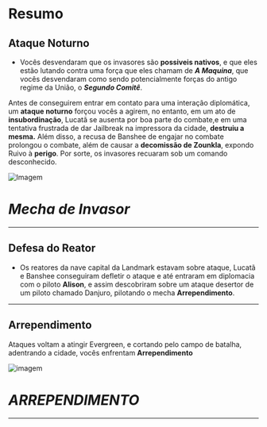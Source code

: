 # Resumo
## Ataque Noturno

- Vocês desvendaram que os invasores são **possiveis nativos**, e que eles estão lutando contra uma força que eles chamam de ***A Maquina***, que vocês desvendaram como sendo potencialmente forças do antigo regime da União, o ***Segundo Comitê***.

Antes  de conseguirem entrar em contato para uma interação diplomática, um **ataque noturno** forçou vocês a agirem, no entanto, em um ato de **insubordinação**, Lucatã se ausenta por boa parte do combate,e em uma tentativa frustrada de dar Jailbreak na impressora da cidade, **destruiu a mesma.** Além disso, a recusa de Banshee de engajar no combate prolongou o combate, além de causar a **decomissão de Zounkla**, expondo Ruivo à **perigo**. Por sorte, os invasores recuaram sob um comando desconhecido. 

![Imagem](/events/Images/Ranger.jpg)

# *Mecha de Invasor*
---

## Defesa do Reator 

- Os reatores da nave capital da Landmark estavam sobre ataque, Lucatã e Banshee conseguiram defletir o ataque e até entraram em diplomacia com o piloto **Alison**, e assim descobriram sobre um ataque desertor de um piloto chamado Danjuro, pilotando o mecha **Arrependimento**.

---

## Arrependimento 

Ataques voltam a atingir Evergreen, e cortando pelo campo de batalha, adentrando a cidade, vocês enfrentam **Arrependimento**

![imagem](/events/Images/REGRET.jpg)

# *ARREPENDIMENTO*
---

